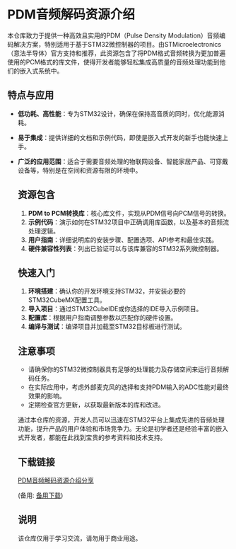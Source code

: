 # PDM音频解码资源介绍

本仓库致力于提供一种高效且实用的PDM（Pulse Density Modulation）音频编码解决方案，特别适用于基于STM32微控制器的项目。由STMicroelectronics（意法半导体）官方支持和推荐，此资源包含了将PDM格式音频转换为更加普遍使用的PCM格式的库文件，使得开发者能够轻松集成高质量的音频处理功能到他们的嵌入式系统中。

## 特点与应用

- **低功耗、高性能**：专为STM32设计，确保在保持高音质的同时，优化能源消耗。
- **易于集成**：提供详细的文档和示例代码，即使是嵌入式开发的新手也能快速上手。
- **广泛的应用范围**：适合于需要音频处理的物联网设备、智能家居产品、可穿戴设备等，特别是在空间和资源有限的环境中。

  ## 资源包含

  1. **PDM to PCM转换库**：核心库文件，实现从PDM信号向PCM信号的转换。
  2. **示例代码**：演示如何在STM32项目中正确调用库函数，以及基本的音频流处理逻辑。
  3. **用户指南**：详细说明库的安装步骤、配置选项、API参考和最佳实践。
  4. **硬件兼容性列表**：列出已验证可以与该库兼容的STM32系列微控制器。

  ## 快速入门

  1. **环境搭建**：确认你的开发环境支持STM32，并安装必要的STM32CubeMX配置工具。
  2. **导入项目**：通过STM32CubeIDE或你选择的IDE导入示例项目。
  3. **配置库**：根据用户指南调整参数以匹配你的硬件设置。
  4. **编译与测试**：编译项目并加载至STM32目标板进行测试。

  ## 注意事项

  - 请确保你的STM32微控制器具有足够的处理能力及存储空间来运行音频解码任务。
  - 在实际应用中，考虑外部麦克风的选择和支持PDM输入的ADC性能对最终效果的影响。
  - 定期检查官方更新，以获取最新版本的库和改进。

  通过本仓库的资源，开发人员可以迅速在STM32平台上集成先进的音频处理功能，提升产品的用户体验和市场竞争力。无论是初学者还是经验丰富的嵌入式开发者，都能在此找到宝贵的参考资料和技术支持。

  ## 下载链接
  [PDM音频解码资源介绍分享](https://pan.quark.cn/s/79583404dec3) 

  (备用: [备用下载](https://pan.baidu.com/s/1ox0BNd29Se9ye0PHJH_fSw?pwd=1234))

  ## 说明

  该仓库仅用于学习交流，请勿用于商业用途。

